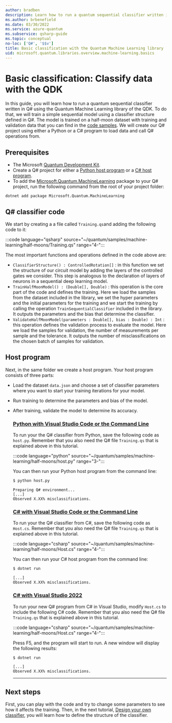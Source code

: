 ```yaml
---
author: bradben
description: Learn how to run a quantum sequential classifier written in Q# using the Quantum Machine Learning library of the Microsoft QDK.
ms.author: brbenefield
ms.date: 03/30/2022
ms.service: azure-quantum
ms.subservice: qsharp-guide
ms.topic: conceptual
no-loc: ['Q#', '$$v']
title: Basic classification with the Quantum Machine Learning library
uid: microsoft.quantum.libraries.overview.machine-learning.basics
---
```


# Basic classification: Classify data with the QDK

In this guide, you will learn how to run a quantum sequential classifier written in Q# using the Quantum Machine Learning library of the QDK. To do that, we will train a simple sequential model using a classifier structure defined in Q#. The model is trained on a half-moon dataset with training and validation data that you can find in the [code samples](https://github.com/microsoft/Quantum/tree/main/samples/machine-learning/half-moons). We will create our Q# project using either a Python or a C# program to load data and call Q# operations from.

## Prerequisites

- The Microsoft [Quantum Development Kit](xref:microsoft.quantum.install-qdk.overview).
- Create a Q# project for either a [Python host program](xref:microsoft.quantum.submit-jobs?pivots=ide-python) or a [C# host program](xref:microsoft.quantum.how-to.csharp-local).
- To add the [Microsoft.Quantum.MachineLearning](https://www.nuget.org/packages/Microsoft.Quantum.MachineLearning) package to your Q# project, run the following command from the root of your project folder:

```dotnetcli
dotnet add package Microsoft.Quantum.MachineLearning
```

## Q\# classifier code

We start by creating a a file called `Training.qs`and adding the following code to it:

:::code language="qsharp" source="~/quantum/samples/machine-learning/half-moons/Training.qs" range="4-":::

The most important functions and operations defined in the code above are:

- `ClassifierStructure() : ControlledRotation[]` : in this function we set the structure of our circuit model by adding the layers of the controlled gates we consider. This step is analogous to the declaration of layers of neurons in a sequential deep learning model.
- `TrainHalfMoonModel() : (Double[], Double)` : this operation is the core part of the code and defines the training. Here we load the samples from the dataset included in the library, we set the hyper parameters and the initial parameters for the training and we start the training by calling the operation `TrainSequentialClassifier` included in the library. It outputs the parameters and the bias that determine the classifier.
- `ValidateHalfMoonModel(parameters : Double[], bias : Double) : Int` : this operation defines the validation process to evaluate the model. Here we load the samples for validation, the number of measurements per sample and the tolerance. It outputs the number of misclassifications on the chosen batch of samples for validation.

## Host program

Next, in the same folder we create a host program. Your host program consists of three parts:

- Load the dataset `data.json` and choose a set of classifier parameters where you want to start your training iterations for your model.
- Run training to determine the parameters and bias of the model.
- After training, validate the model to determine its accuracy.

    ### [Python with Visual Studio Code or the Command Line](#tab/tabid-python)

    To run your the Q# classifier from Python, save the following code as `host.py`. Remember that you also need the Q# file `Training.qs` that is explained above in this tutorial.

    :::code language="python" source="~/quantum/samples/machine-learning/half-moons/host.py" range="3-":::

    You can then run your Python host program from the command line:

    ```bash
    $ python host.py
    ```
    ```output
    Preparing Q# environment...
    [...]
    Observed X.XX% misclassifications.
    ```

    ### [C# with Visual Studio Code or the Command Line](#tab/tabid-csharp)

    To run your the Q# classifier from C#, save the following code as `Host.cs`. Remember that you also need the Q# file `Training.qs` that is explained above in this tutorial.

    :::code language="csharp" source="~/quantum/samples/machine-learning/half-moons/Host.cs" range="4-":::

    You can then run your C# host program from the command line:

    ```bash
    $ dotnet run
    ```
    ```output
    [...]
    Observed X.XX% misclassifications.
    ```

    ### [C# with Visual Studio 2022](#tab/tabid-vs2022)

    To run your new Q# program from C# in Visual Studio, modify `Host.cs` to include the following C# code. Remember that you also need the Q# file `Training.qs` that is explained above in this tutorial.

    :::code language="csharp" source="~/quantum/samples/machine-learning/half-moons/Host.cs" range="4-":::

    Press F5, and the program will start to run. A new window will display the following results: 

    ```bash
    $ dotnet run
    ```
    ```output
    [...]
    Observed X.XX% misclassifications.
    ```
    ***

## Next steps

First, you can play with the code and try to change some parameters to see how it affects the training. Then, in the next tutorial, [Design your own classifier](xref:microsoft.quantum.libraries.overview.machine-learning.design),  you will learn how to define the structure of the classifier.
